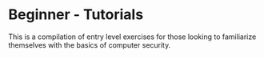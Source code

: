 Beginner - Tutorials
=============

This is a compilation of entry level exercises for those looking to familiarize themselves with the basics of computer security.
